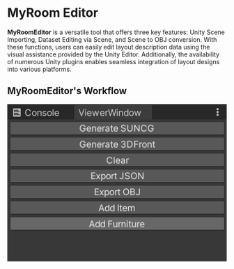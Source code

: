 # MyRoom Editor

**MyRoomEditor** is a versatile tool that offers three key features: Unity Scene Importing, Dataset Editing via Scene, and Scene to OBJ conversion. With these functions, users can easily edit layout description data using the visual assistance provided by the Unity Editor. Additionally, the availability of numerous Unity plugins enables seamless integration of layout designs into various platforms.





## MyRoomEditor's Workflow

![EditorMain](\imgs\EditorMain.png)